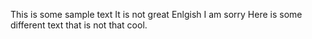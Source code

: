This is some sample text
It is not great Enlgish
I am sorry
Here is some different text that is not that cool.